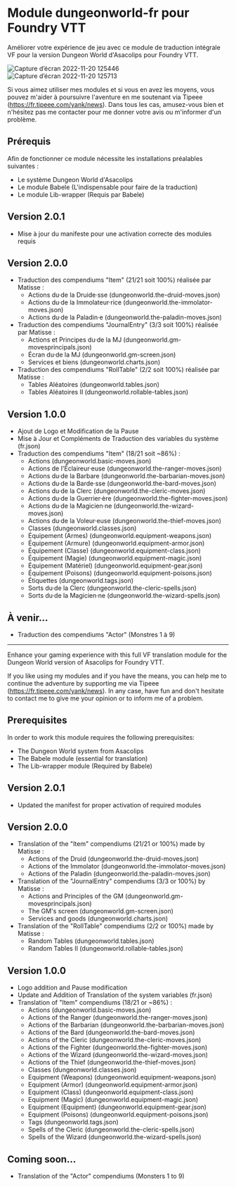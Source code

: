 # Module dungeonworld-fr pour Foundry VTT
Améliorer votre expérience de jeu avec ce module de traduction intégrale VF pour la version Dungeon World d'Asacolips pour Foundry VTT.

![Capture d’écran 2022-11-20 125446](https://user-images.githubusercontent.com/100078854/202900602-9292b8a9-f61c-4114-bbb3-273fd731de8d.jpg)
![Capture d’écran 2022-11-20 125713](https://user-images.githubusercontent.com/100078854/202900603-889e9b72-d747-46da-8bd6-15a93cfdf2dd.jpg)

Si vous aimez utiliser mes modules et si vous en avez les moyens, vous pouvez m'aider à poursuivre l'aventure en me soutenant via Tipeee (https://fr.tipeee.com/yank/news). Dans tous les cas, amusez-vous bien et n'hésitez pas me contacter pour me donner votre avis ou m'informer d'un problème.

## Prérequis

Afin de fonctionner ce module nécessite les installations préalables suivantes :
 * Le système Dungeon World d'Asacolips
 * Le module Babele (L'indispensable pour faire de la traduction)
 * Le module Lib-wrapper (Requis par Babele)

## Version 2.0.1

 * Mise à jour du manifeste pour une activation correcte des modules requis

## Version 2.0.0

 * Traduction des compendiums "Item" (21/21 soit 100%) réalisée par Matisse :
    - Actions du·de la Druide·sse (dungeonworld.the-druid-moves.json)
    - Actions du·de la Immolateur·rice (dungeonworld.the-immolator-moves.json)
    - Actions du·de la Paladin·e (dungeonworld.the-paladin-moves.json)
 * Traduction des compendiums "JournalEntry" (3/3 soit 100%) réalisée par Matisse :
    - Actions et Principes du·de la MJ (dungeonworld.gm-movesprincipals.json)
    - Écran du·de la MJ (dungeonworld.gm-screen.json)
    - Services et biens (dungeonworld.charts.json)
 * Traduction des compendiums "RollTable" (2/2 soit 100%) réalisée par Matisse :
    - Tables Aléatoires (dungeonworld.tables.json)
    - Tables Aléatoires II (dungeonworld.rollable-tables.json)

## Version 1.0.0

 * Ajout de Logo et Modification de la Pause
 * Mise à Jour et Compléments de Traduction des variables du système (fr.json)
 * Traduction des compendiums "Item" (18/21 soit ~86%) :
    - Actions (dungeonworld.basic-moves.json)
    - Actions de l'Éclaireur·euse (dungeonworld.the-ranger-moves.json)
    - Actions du·de la Barbare (dungeonworld.the-barbarian-moves.json)
    - Actions du·de la Barde·sse (dungeonworld.the-bard-moves.json)
    - Actions du·de la Clerc (dungeonworld.the-cleric-moves.json)
    - Actions du·de la Guerrier·ère (dungeonworld.the-fighter-moves.json)
    - Actions du·de la Magicien·ne (dungeonworld.the-wizard-moves.json)
    - Actions du·de la Voleur·euse (dungeonworld.the-thief-moves.json)
    - Classes (dungeonworld.classes.json)
    - Équipement (Armes) (dungeonworld.equipment-weapons.json)
    - Équipement (Armure) (dungeonworld.equipment-armor.json)
    - Équipement (Classe) (dungeonworld.equipment-class.json)
    - Équipement (Magie) (dungeonworld.equipment-magic.json)
    - Équipement (Matériel) (dungeonworld.equipment-gear.json)
    - Équipement (Poisons) (dungeonworld.equipment-poisons.json)
    - Étiquettes (dungeonworld.tags.json)
    - Sorts du·de la Clerc (dungeonworld.the-cleric-spells.json)
    - Sorts du·de la Magicien·ne (dungeonworld.the-wizard-spells.json)

## À venir...

 * Traduction des compendiums "Actor" (Monstres 1 à 9)

---------------------------------------------------------------------

Enhance your gaming experience with this full VF translation module for the Dungeon World version of Asacolips for Foundry VTT.

If you like using my modules and if you have the means, you can help me to continue the adventure by supporting me via Tipeee (https://fr.tipeee.com/yank/news). In any case, have fun and don't hesitate to contact me to give me your opinion or to inform me of a problem.

## Prerequisites

In order to work this module requires the following prerequisites:
 * The Dungeon World system from Asacolips
 * The Babele module (essential for translation)
 * The Lib-wrapper module (Required by Babele)

 ## Version 2.0.1

 * Updated the manifest for proper activation of required modules

 ## Version 2.0.0

 * Translation of the "Item" compendiums (21/21 or 100%) made by Matisse :
    - Actions of the Druid (dungeonworld.the-druid-moves.json)
    - Actions of the Immolator (dungeonworld.the-immolator-moves.json)
    - Actions of the Paladin (dungeonworld.the-paladin-moves.json)
 * Translation of the "JournalEntry" compendiums (3/3 or 100%) by Matisse :
    - Actions and Principles of the GM (dungeonworld.gm-movesprincipals.json)
    - The GM's screen (dungeonworld.gm-screen.json)
    - Services and goods (dungeonworld.charts.json)
 * Translation of the "RollTable" compendiums (2/2 or 100%) made by Matisse :
    - Random Tables (dungeonworld.tables.json)
    - Random Tables II (dungeonworld.rollable-tables.json)

## Version 1.0.0

 * Logo addition and Pause modification
 * Update and Addition of Translation of the system variables (fr.json)
 * Translation of "Item" compendiums (18/21 or ~86%) :
    - Actions (dungeonworld.basic-moves.json)
    - Actions of the Ranger (dungeonworld.the-ranger-moves.json)
    - Actions of the Barbarian (dungeonworld.the-barbarian-moves.json)
    - Actions of the Bard (dungeonworld.the-bard-moves.json)
    - Actions of the Cleric (dungeonworld.the-cleric-moves.json)
    - Actions of the Fighter (dungeonworld.the-fighter-moves.json)
    - Actions of the Wizard (dungeonworld.the-wizard-moves.json)
    - Actions of the Thief (dungeonworld.the-thief-moves.json)
    - Classes (dungeonworld.classes.json)
    - Equipment (Weapons) (dungeonworld.equipment-weapons.json)
    - Equipment (Armor) (dungeonworld.equipment-armor.json)
    - Equipment (Class) (dungeonworld.equipment-class.json)
    - Equipment (Magic) (dungeonworld.equipment-magic.json)
    - Equipment (Equipment) (dungeonworld.equipment-gear.json)
    - Equipment (Poisons) (dungeonworld.equipment-poisons.json)
    - Tags (dungeonworld.tags.json)
    - Spells of the Cleric (dungeonworld.the-cleric-spells.json)
    - Spells of the Wizard (dungeonworld.the-wizard-spells.json)

## Coming soon...

 * Translation of the "Actor" compendiums (Monsters 1 to 9)